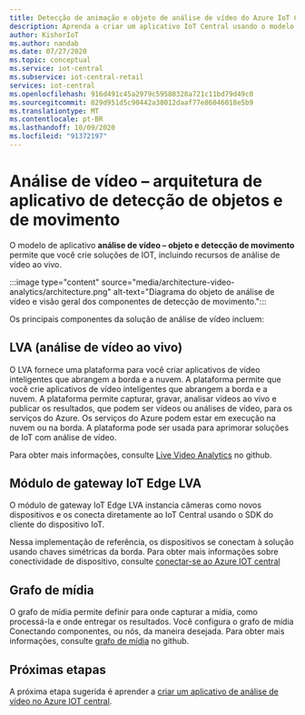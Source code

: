 ```yaml
---
title: Detecção de animação e objeto de análise de vídeo do Azure IoT Central | Microsoft Docs
description: Aprenda a criar um aplicativo IoT Central usando o modelo de aplicativo análise de vídeo-objeto e detecção de movimento no IoT Central. Este modelo usa a análise de vídeo ao vivo e câmeras conectadas.
author: KishorIoT
ms.author: nandab
ms.date: 07/27/2020
ms.topic: conceptual
ms.service: iot-central
ms.subservice: iot-central-retail
services: iot-central
ms.openlocfilehash: 916d491c45a2979c59580328a721c11bd79d49c0
ms.sourcegitcommit: 829d951d5c90442a38012daaf77e86046018e5b9
ms.translationtype: MT
ms.contentlocale: pt-BR
ms.lasthandoff: 10/09/2020
ms.locfileid: "91372197"
---
```

# <a name="video-analytics---object-and-motion-detection-application-architecture"></a>Análise de vídeo – arquitetura de aplicativo de detecção de objetos e de movimento

O modelo de aplicativo **análise de vídeo – objeto e detecção de movimento** permite que você crie soluções de IOT, incluindo recursos de análise de vídeo ao vivo.

:::image type="content" source="media/architecture-video-analytics/architecture.png" alt-text="Diagrama do objeto de análise de vídeo e visão geral dos componentes de detecção de movimento.":::

Os principais componentes da solução de análise de vídeo incluem:

## <a name="live-video-analytics-lva"></a>LVA (análise de vídeo ao vivo)

O LVA fornece uma plataforma para você criar aplicativos de vídeo inteligentes que abrangem a borda e a nuvem. A plataforma permite que você crie aplicativos de vídeo inteligentes que abrangem a borda e a nuvem. A plataforma permite capturar, gravar, analisar vídeos ao vivo e publicar os resultados, que podem ser vídeos ou análises de vídeo, para os serviços do Azure. Os serviços do Azure podem estar em execução na nuvem ou na borda. A plataforma pode ser usada para aprimorar soluções de IoT com análise de vídeo.

Para obter mais informações, consulte [Live Video Analytics](https://github.com/Azure/live-video-analytics) no github.

## <a name="iot-edge-lva-gateway-module"></a>Módulo de gateway IoT Edge LVA

O módulo de gateway IoT Edge LVA instancia câmeras como novos dispositivos e os conecta diretamente ao IoT Central usando o SDK do cliente do dispositivo IoT.

Nessa implementação de referência, os dispositivos se conectam à solução usando chaves simétricas da borda. Para obter mais informações sobre conectividade de dispositivo, consulte [conectar-se ao Azure IOT central](../core/concepts-get-connected.md)

## <a name="media-graph"></a>Grafo de mídia

O grafo de mídia permite definir para onde capturar a mídia, como processá-la e onde entregar os resultados. Você configura o grafo de mídia Conectando componentes, ou nós, da maneira desejada. Para obter mais informações, consulte [grafo de mídia](https://github.com/Azure/live-video-analytics/tree/master/MediaGraph) no github.

## <a name="next-steps"></a>Próximas etapas

A próxima etapa sugerida é aprender a [criar um aplicativo de análise de vídeo no Azure IOT central](tutorial-video-analytics-create-app.md).
